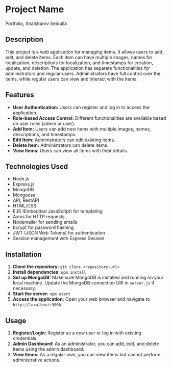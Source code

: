 # Project Name
Portfolio, Shalkharov Seidulla
## Description
This project is a web application for managing items. It allows users to add, edit, and delete items. Each item can have multiple images, names for localization, descriptions for localization, and timestamps for creation, update, and deletion. The application has separate functionalities for administrators and regular users. Administrators have full control over the items, while regular users can view and interact with the items.

## Features
- **User Authentication:** Users can register and log in to access the application.
- **Role-based Access Control:** Different functionalities are available based on user roles (admin or user).
- **Add Item:** Users can add new items with multiple images, names, descriptions, and timestamps.
- **Edit Item:** Administrators can edit existing items.
- **Delete Item:** Administrators can delete items.
- **View Items:** Users can view all items with their details.

## Technologies Used
- Node.js
- Express.js
- MongoDB
- Mongoose
- API, RestAPI
- HTML/CSS
- EJS (Embedded JavaScript) for templating
- Axios for HTTP requests
- Nodemailer for sending emails
- bcrypt for password hashing
- JWT (JSON Web Tokens) for authentication
- Session management with Express Session

## Installation
1. **Clone the repository:** `git clone <repository-url>`
2. **Install dependencies:** `npm install`
3. **Set up MongoDB:** Make sure MongoDB is installed and running on your local machine. Update the MongoDB connection URI in `server.js` if necessary.
4. **Start the server:** `npm start`
5. **Access the application:** Open your web browser and navigate to `http://localhost:3000`

## Usage
1. **Register/Login:** Register as a new user or log in with existing credentials.
2. **Admin Dashboard:** As an administrator, you can add, edit, and delete items using the admin dashboard.
3. **View Items:** As a regular user, you can view items but cannot perform administrative actions.


